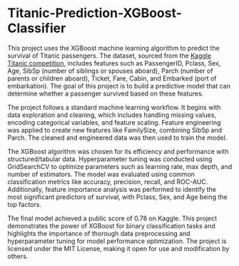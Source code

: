 # Titanic-Prediction-XGBoost-Classifier

This project uses the XGBoost machine learning algorithm to predict the survival of Titanic passengers. The dataset, sourced from the [Kaggle Titanic competition](https://www.kaggle.com/c/titanic/data), includes features such as PassengerID, Pclass, Sex, Age, SibSp (number of siblings or spouses aboard), Parch (number of parents or children aboard), Ticket, Fare, Cabin, and Embarked (port of embarkation). The goal of this project is to build a predictive model that can determine whether a passenger survived based on these features.

The project follows a standard machine learning workflow. It begins with data exploration and cleaning, which includes handling missing values, encoding categorical variables, and feature scaling. Feature engineering was applied to create new features like FamilySize, combining SibSp and Parch. The cleaned and engineered data was then used to train the model.

The XGBoost algorithm was chosen for its efficiency and performance with structured/tabular data. Hyperparameter tuning was conducted using GridSearchCV to optimize parameters such as learning rate, max depth, and number of estimators. The model was evaluated using common classification metrics like accuracy, precision, recall, and ROC-AUC. Additionally, feature importance analysis was performed to identify the most significant predictors of survival, with Pclass, Sex, and Age being the top factors.

The final model achieved a public score of 0.78 on Kaggle. This project demonstrates the power of XGBoost for binary classification tasks and highlights the importance of thorough data preprocessing and hyperparameter tuning for model performance optimization. The project is licensed under the MIT License, making it open for use and modification by others.
